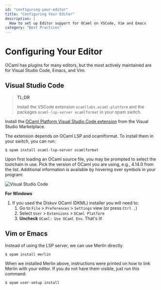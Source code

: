```yaml
---
id: "configuring-your-editor"
title: "Configuring Your Editor"
description: |
  How to set up Editor support for OCaml on VSCode, Vim and Emacs
category: "Best Practices"
---
```


# Configuring Your Editor

OCaml has plugins for many editors, but the most actively maintained are for Visual Studio Code, Emacs, and Vim.

## Visual Studio Code

> **TL;DR**
> 
> Install the VSCode extension `ocamllabs.ocaml-platform` and the packages `ocaml-lsp-server ocamlformat` in your opam switch.

Install the [OCaml Platform Visual Studio Code extension](https://marketplace.visualstudio.com/items?itemName=ocamllabs.ocaml-platform) from the Visual
Studio Marketplace.

The extension depends on OCaml LSP and ocamlformat. To install them in your switch, you can run:

```shell
$ opam install ocaml-lsp-server ocamlformat
```

Upon first loading an OCaml source file, you may be prompted to select the
toolchain in use. Pick the version of OCaml you are using, e.g., 4.14.0
from the list. Additional information is available by hovering over symbols in your program:

![Visual Studio Code](/media/tutorials/vscode.png)

**For Windows**
1. If you used the Diskuv OCaml (DKML) installer you will need to:
   1. Go to `File` > `Preferences` > `Settings` view (or press `Ctrl ,`)
   2. Select `User` > `Extensions` > `OCaml Platform`
   3. **Uncheck** `OCaml: Use OCaml Env`. That's it!

## Vim or Emacs

Instead of using the LSP server, we can use Merlin directly.

```shell
$ opam install merlin
```

When we installed Merlin above, instructions were printed on how to link Merlin with your editor. If you do not have them visible, just run this command:

```shell
$ opam user-setup install
```